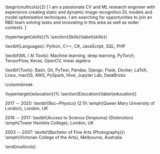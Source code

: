 \begin{multicols}{2}
[
I am a passionate CV and ML research engineer with experience creating static and dynamic image recognition DL models and model optimisation techniques. I am searching for opportunities to join an R\&D team solving tasks and innovating in this area as well as wider contexts.
]

\hypertarget{skills}{%
\section{Skills}\label{skills}}

<!-- import "skills.md" -->
\textbf{Languages}: Python, C++, C\#, JavaScript, SQL, PHP

\textbf{ML / AI Tools}: Machine learning, deep learning, PyTorch,
TensorFlow, Keras, OpenCV, linear algebra

\textbf{Tools}: Bash, Git, PyTest, Pandas, Django, Flask, Docker, LaTeX,
Linux, macOS, AWS, PySpark, Hive, Jupyter Lab, DataBricks

\columnbreak

\hypertarget{education}{%
\section{Education}\label{education}}

<!-- import "education.md" -->
2017 -- 2020: \textbf{Bsc~Physics} (2:1)\\
\emph{Queen Mary University of London}, London, UK

2016 -- 2017: \textbf{Access to Science Dimploma} (Distinction) \emph{Tower Hamlets College}, London, UK

2003 -- 2007: \textbf{Bachelor of Fine Arts (Photography)}\\
\emph{Victorian College of the Arts}, Melbourne, Australia

\end{multicols}
